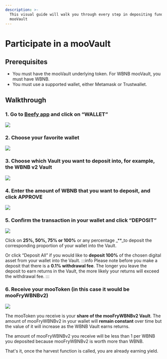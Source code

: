 ```yaml
---
description: >-
  This visual guide will walk you through every step in depositing funds in a
  mooVault
---
```


# Participate in a mooVault

## Prerequisites

* You must have the mooVault underlying token. For WBNB mooVault, you must have WBNB.
* You must use a supported wallet, either Metamask or Trustwallet.

## Walkthrough

### 1. Go to [Beefy app](https://app.beefy.finance/) and click on “WALLET”

![](../../.gitbook/assets/wallet.png)

### 2. Choose your favorite wallet

![](../../.gitbook/assets/wallet-opt.png)

### 3. Choose which Vault you want to deposit into, for example, the WBNB v2 Vault

![](../../.gitbook/assets/wallet-1-.png)

### 4. Enter the amount of WBNB that you want to deposit, and click APPROVE

![](../../.gitbook/assets/wallet-2-.png)

### 5. Confirm the transaction in your wallet and click “DEPOSIT”

![](../../.gitbook/assets/wallet-3-.png)

Click on **25%, 50%, 75% or 100%** or any percentage _\*\*_to deposit the corresponding proportion of your wallet into the Vault.

Or click “Deposit All” if you would like to **deposit 100%** of the chosen digital asset from your wallet into the Vault. :::info Please note before you make a deposit that there is a **0.1% withdrawal fee**. The longer you leave the deposit to earn returns in the Vault, the more likely your returns will exceed the withdrawal fee. :::

### 6. Receive your mooToken \(in this case it would be mooFryWBNBv2\)

![](../../.gitbook/assets/wallet-4-.png)

The mooToken you receive is your **share of the mooFryWBNBv2 Vault**. The amount of mooFryWBNBv2 in your wallet will **remain constant** over time but the value of it will increase as the WBNB Vault earns returns.

The amount of mooFryWBNBv2 you receive will be less than 1 per WBNB you deposited because mooFryWBNBv2 is worth more than WBNB.

That's it, once the harvest function is called, you are already earning yield.

